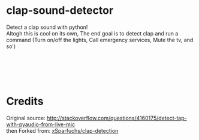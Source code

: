 # clap-sound-detector

Detect a clap sound with python!<br>
Altogh this is cool on its own, The end goal is to detect clap and run a command (Turn on/off the lights, Call emergency services, Mute the tv, and so')<br>

<br><br><br><br>
# Credits
Original source: http://stackoverflow.com/questions/4160175/detect-tap-with-pyaudio-from-live-mic<br>
then Forked from: [xSparfuchs/clap-detection](https://github.com/xSparfuchs/clap-detection)
